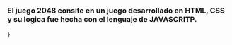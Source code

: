 ### El juego 2048 consite en un juego desarrollado  en HTML, CSS y su logica fue hecha con el lenguaje de JAVASCRITP. 


  }

    